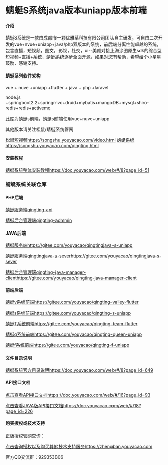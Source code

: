 # 蜻蜓S系统java版本uniapp版本前端

#### 介绍
蜻蜓S系统是一款由成都市一颗优雅草科技有限公司团队自主研发，可自由二次开发的vue+nvue+uniapp+java/php双版本的系统，前后端分离性能卓越的系统，包含直播，短视频，图文，影视，社交，ui--美颜对接上海涂图原生sdk的综合型短视频+直播+系统，蜻蜓系统逐步全面开源，如果对您有帮助，希望给个小星星鼓励，感谢支持。
#### 蜻蜓系列软件架构

vue + nuve +uniapp +flutter + java + php +laravel

node.js +springboot2.2+springmvc+druid+mybatis+mangoDB+mysql+shiro-redis+redis+activemq

此库为蜻蜓s前端，蜻蜓s前端使用vue+nuve+uniapp
 
 
 其他版本请关注松鼠/蜻蜓系统管网 

[松鼠短视频https://songshu.youyacao.com/video.html](https://songshu.youyacao.com/video.html)
[蜻蜓系统https://songshu.youyacao.com/qingting.html](https://songshu.youyacao.com/qingting.html)

#### 安装教程

[蜻蜓系统整体安装教程https://doc.youyacao.com/web/#/8?page_id=51](https://doc.youyacao.com/web/#/8?page_id=51)


### 蜻蜓系统关联仓库

#### PHP后端

[蜻蜓服务端qingting-api](https://gitee.com/youyacao/qingting-api)

[蜻蜓后台管理端qingting-admmin](https://gitee.com/youyacao/qingting-admin)

#### JAVA后端

[蜻蜓服务端https://gitee.com/youyacao/qingtingjava-s-uniapp](https://gitee.com/youyacao/qingtingjava-s-uniapp)

[蜻蜓服务端qingtingjava-s-severhttps://gitee.com/youyacao/qingtingjava-s-sever](https://gitee.com/youyacao/qingtingjava-s-sever)

[蜻蜓后台管理端qingting-java-manager-clienthttps://gitee.com/youyacao/qingting-java-manager-client](https://gitee.com/youyacao/qingting-java-manager-client)
#### 前端后端


[蜻蜓v系统前端https://gitee.com/youyacao/qingting-valley-flutter](https://gitee.com/youyacao/qingting-valley-flutter)

[蜻蜓s系统前端https://gitee.com/youyacao/qingting-s-uniapp](https://gitee.com/youyacao/qingting-s-uniapp)

[蜻蜓T系统前端https://gitee.com/youyacao/qingting-team-flutter](https://gitee.com/youyacao/qingting-team-flutter)

[蜻蜓q系统前端https://gitee.com/youyacao/qingting-queen-uniapp](https://gitee.com/youyacao/qingting-queen-uniapp)

[蜻蜓f系统前端https://gitee.com/youyacao/qingting-f-uniapp](https://gitee.com/youyacao/qingting-f-uniapp)



#### 文件目录说明

[蜻蜓系统官方目录说明https://doc.youyacao.com/web/#/8?page_id=649](https://doc.youyacao.com/web/#/8?page_id=649)



#### API接口文档

[点击查看API接口文档https://doc.youyacao.com/web/#/16?page_id=93](https://doc.youyacao.com/web/#/16?page_id=93)

[点击查看JAVA版API接口文档https://doc.youyacao.com/web/#/18?page_id=226](https://doc.youyacao.com/web/#/18?page_id=226)




#### 购买授权或技术支持

正版授权管网查询：

[点击查询授权以及购买其他技术支持服务https://zhengban.youyacao.com](https://zhengban.youyacao.com)


官方QQ交流群：929353806